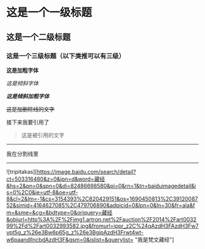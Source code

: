 # 这是一个一级标题
## 这是一个二级标题
### 这是一个三级标题（以下类推可以有三级）

**这是加粗字体**

*这是倾斜字体*

***这是倾斜加粗字体***

~~这是加删除线的文字~~

接下来我要引用了
>这是被引用的文字

___
我在分割线里
___

![tripitakas][https://image.baidu.com/search/detail?ct=503316480&z=0&ipn=d&word=藏经&hs=2&pn=0&spn=0&di=82486698580&pi=0&rn=1&tn=baiduimagedetail&is=0%2C0&ie=utf-8&oe=utf-8&cl=2&lm=-1&cs=3154393%2C820429151&os=1690450813%2C3912008752&simid=4164627085%2C479706890&adpicid=0&lpn=0&ln=30&fr=ala&fm=&sme=&cg=&bdtype=0&oriquery=藏经&objurl=http%3A%2F%2Fimg1.artron.net%2Fauction%2F2014%2Fart003299%2Fd%2Fart0032993582.jpg&fromurl=ippr_z2C%24qAzdH3FAzdH3Fw7vpt5g_z%26e3Bw6p65g_z%26e3BgjpAzdH3Frwt4wt-w6paandllncbdAzdH3F&gsm=0&islist=&querylist= "我是梵文藏经"]






